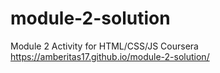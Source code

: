 # module-2-solution
Module 2 Activity for HTML/CSS/JS Coursera
https://amberitas17.github.io/module-2-solution/

